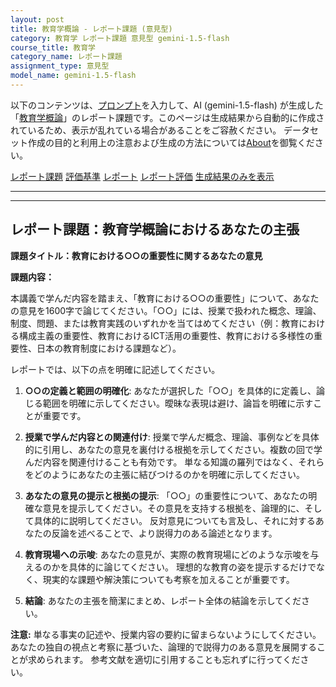 ```yaml
---
layout: post
title: 教育学概論 - レポート課題 (意見型)
category: 教育学 レポート課題 意見型 gemini-1.5-flash
course_title: 教育学
category_name: レポート課題
assignment_type: 意見型
model_name: gemini-1.5-flash
---
```


以下のコンテンツは、[プロンプト](https://github.com/takedatoshiyuki/synthetic_assignments/tree/main/generated/教育学/gemini-1.5-flash/prompt_レポート課題-意見型.md)を入力して、AI (gemini-1.5-flash) が生成した「[教育学概論](/contents/教育学/)」のレポート課題です。このページは生成結果から自動的に作成されているため、表示が乱れている場合があることをご容赦ください。
データセット作成の目的と利用上の注意および生成の方法については[About](/About)を御覧ください。

[レポート課題](../レポート課題-意見型)
[評価基準](../評価基準-意見型)
[レポート](../レポート-意見型)
[レポート評価](../レポート評価-意見型)
[生成結果のみを表示](https://github.com/takedatoshiyuki/synthetic_assignments/tree/main/generated/教育学/gemini-1.5-flash/レポート課題-意見型.md)
  

***
***
  
## レポート課題：教育学概論におけるあなたの主張

**課題タイトル：教育における○○の重要性に関するあなたの意見**

**課題内容：**

本講義で学んだ内容を踏まえ、「教育における○○の重要性」について、あなたの意見を1600字で論じてください。「○○」には、授業で扱われた概念、理論、制度、問題、または教育実践のいずれかを当てはめてください（例：教育における構成主義の重要性、教育におけるICT活用の重要性、教育における多様性の重要性、日本の教育制度における課題など）。

レポートでは、以下の点を明確に記述してください。

1. **○○の定義と範囲の明確化**:  あなたが選択した「○○」を具体的に定義し、論じる範囲を明確に示してください。曖昧な表現は避け、論旨を明確に示すことが重要です。

2. **授業で学んだ内容との関連付け**:  授業で学んだ概念、理論、事例などを具体的に引用し、あなたの意見を裏付ける根拠を示してください。複数の回で学んだ内容を関連付けることも有効です。  単なる知識の羅列ではなく、それらをどのようにあなたの主張に結びつけるのかを明確に示してください。

3. **あなたの意見の提示と根拠の提示**:  「○○」の重要性について、あなたの明確な意見を提示してください。その意見を支持する根拠を、論理的に、そして具体的に説明してください。  反対意見についても言及し、それに対するあなたの反論を述べることで、より説得力のある論述となります。

4. **教育現場への示唆**:  あなたの意見が、実際の教育現場にどのような示唆を与えるのかを具体的に論じてください。  理想的な教育の姿を提示するだけでなく、現実的な課題や解決策についても考察を加えることが重要です。

5. **結論**:  あなたの主張を簡潔にまとめ、レポート全体の結論を示してください。


**注意:**  単なる事実の記述や、授業内容の要約に留まらないようにしてください。  あなたの独自の視点と考察に基づいた、論理的で説得力のある意見を展開することが求められます。  参考文献を適切に引用することも忘れずに行ってください。
